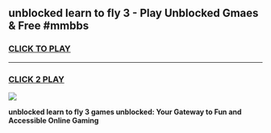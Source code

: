 
## unblocked learn to fly 3 - Play Unblocked Gmaes & Free #mmbbs
<h3>
<a href="https://news.freeplayer.one?title=unblocked_learn_to_fly_3&ref=24F">CLICK TO PLAY</a></h3>
<hr>

<h3>
<a href="https://news.freeplayer.one?title=unblocked_learn_to_fly_3&ref=24F">CLICK 2 PLAY</a>
  
</h3>

<a href="https://news.freeplayer.one?title=unblocked_learn_to_fly_3&ref=24F/"><img src="https://clearcache.store/games.png"></a>


**unblocked learn to fly 3 games unblocked: Your Gateway to Fun and Accessible Online Gaming**
